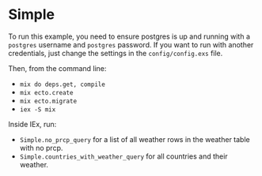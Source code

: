 # Simple

To run this example, you need to ensure postgres is up and running with a `postgres` username and `postgres` password. If you want to run with another credentials, just change the settings in the `config/config.exs` file.

Then, from the command line:

* `mix do deps.get, compile`
* `mix ecto.create`
* `mix ecto.migrate`
* `iex -S mix`

Inside IEx, run:

* `Simple.no_prcp_query` for a list of all weather rows in the weather table with no prcp.
* `Simple.countries_with_weather_query` for all countries and their weather.
